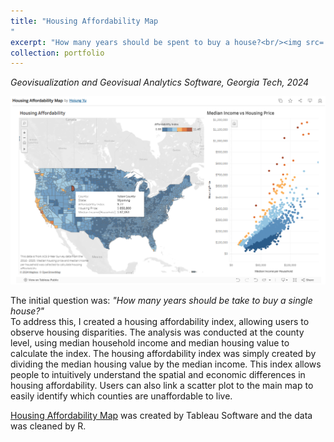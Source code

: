 ```yaml
---
title: "Housing Affordability Map
"
excerpt: "How many years should be spent to buy a house?<br/><img src='/images/housingmap.png'>"
collection: portfolio
---
```

*Geovisualization and Geovisual Analytics Software, Georgia Tech, 2024* <br>

![images/housingmap](/images/housingmap.png)

The initial question was: *"How many years should be take to buy a single house?"* <br>
To address this, I created a housing affordability index, allowing users to observe housing disparities. The analysis was conducted at the county level, using median household income and median housing value to calculate the index. The housing affordability index was simply created by dividing the median housing value by the median income.
This index allows people to intuitively understand the spatial and economic differences in housing affordability. Users can also link a scatter plot to the main map to easily identify which counties are unaffordable to live.

[Housing Affordability Map](https://public.tableau.com/app/profile/hojung.yu/viz/HousingAffordabilityMap_17280173108570/Dashboard1?publish=yes) was created by Tableau Software and the data was cleaned by R. 